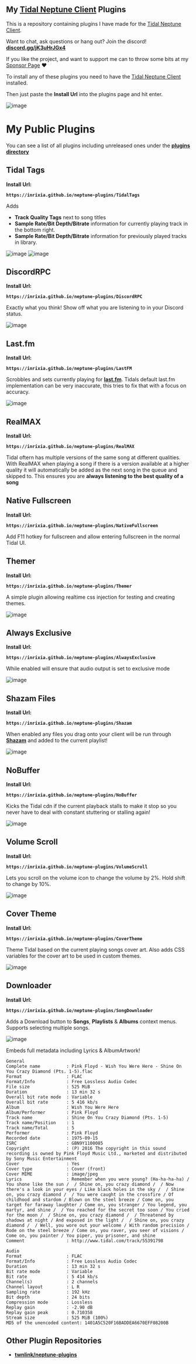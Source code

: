 ## My [Tidal Neptune Client](https://github.com/uwu/neptune-installer/releases/latest) Plugins
This is a repository containing plugins I have made for the [Tidal Neptune Client](https://github.com/uwu/neptune-installer/releases/latest).  

Want to chat, ask questions or hang out? Join the discord! **[discord.gg/jK3uHrJGx4](https://discord.gg/jK3uHrJGx4)**  

If you like the project, and want to support me can to throw some bits at my [Sponsor Page](https://github.com/sponsors/Inrixia) ❤️

To install any of these plugins you need to have the [Tidal Neptune Client](https://github.com/uwu/neptune-installer/releases/latest) installed.

Then just paste the **Install Url** into the plugins page and hit enter.

![image](https://github.com/Inrixia/neptune-plugins/assets/6373693/a997156c-a281-46ec-992a-397a742dd146)

# My Public Plugins
You can see a list of all plugins including unreleased ones under the [**plugins directory**](https://github.com/Inrixia/neptune-plugins/tree/master/plugins)


## Tidal Tags
<b>

Install Url:
```
https://inrixia.github.io/neptune-plugins/TidalTags
```
</b>

Adds
 - **Track Quality Tags** next to song titles
 - **Sample Rate/Bit Depth/Bitrate** information for currently playing track in the bottom right.
 - **Sample Rate/Bit Depth/Bitrate** information for previously played tracks in library.

![image](https://github.com/Inrixia/neptune-plugins/assets/6373693/3883d3f5-c340-4653-beda-ac5971237ee3)
![image](https://github.com/Inrixia/neptune-plugins/assets/6373693/2b30406c-d2e0-4268-92f2-5ae4cc3262af)

## DiscordRPC
<b>

Install Url:
```
https://inrixia.github.io/neptune-plugins/DiscordRPC
```
</b>

Exactly what you think! Show off what you are listening to in your Discord status.

![image](https://github.com/Inrixia/neptune-plugins/assets/6373693/5dc644a5-1645-4344-b925-09ee2062f8b2) 

## Last.fm
<b>

Install Url:
```
https://inrixia.github.io/neptune-plugins/LastFM
```
</b>

Scrobbles and sets currently playing for [**last.fm**](https://www.last.fm/).
Tidals default last.fm implementation can be very inaccurate, this tries to fix that with a focus on accuracy.

![image](https://github.com/Inrixia/neptune-plugins/assets/6373693/7e4ff7ad-422f-4836-b187-45217c5dd4e3)

## RealMAX
<b>

Install Url:
```
https://inrixia.github.io/neptune-plugins/RealMAX
```
</b>

Tidal oftern has multiple versions of the same song at different qualities.
With RealMAX when playing a song if there is a version available at a higher quality it will automatically be added as the next song in the queue and skipped to.
This ensures you are **always listening to the best quality of a song**

## Native Fullscreen
<b>

Install Url:
```
https://inrixia.github.io/neptune-plugins/NativeFullscreen
```
</b>

Add F11 hotkey for fullscreen and allow entering fullscreen in the normal Tidal UI.

## Themer
<b>

Install Url:
```
https://inrixia.github.io/neptune-plugins/Themer
```
</b>

A simple plugin allowing realtime css injection for testing and creating themes.

![image](https://github.com/Inrixia/neptune-plugins/assets/6373693/dec1b36b-66df-4419-a7f1-9342992bd2b5)

## Always Exclusive
<b>

Install Url:
```
https://inrixia.github.io/neptune-plugins/AlwaysExclusive
```
</b>

While enabled will ensure that audio output is set to exclusive mode

![image](https://github.com/Inrixia/neptune-plugins/assets/6373693/32ff8e55-728c-4a77-9e9e-50b53e90541c)

## Shazam Files
<b>

Install Url:
```
https://inrixia.github.io/neptune-plugins/Shazam
```
</b>

When enabled any files you drag onto your client will be run through [**Shazam**](https://www.shazam.com/) and added to the current playlist!

![image](https://github.com/Inrixia/neptune-plugins/assets/6373693/f637d5a0-fea0-4ba4-984e-ccddb81341b9)

## NoBuffer
<b>

Install Url:
```
https://inrixia.github.io/neptune-plugins/NoBuffer
```
</b>

Kicks the Tidal cdn if the current playback stalls to make it stop so you never have to deal with constant stuttering or stalling again!

![image](https://github.com/Inrixia/neptune-plugins/assets/6373693/8378a9a3-2d3f-4cd7-af04-ceeac350b9e6)

## Volume Scroll
<b>

Install Url:
```
https://inrixia.github.io/neptune-plugins/VolumeScroll
```
</b>

Lets you scroll on the volume icon to change the volume by 2%. Hold shift to change by 10%.

![image](https://github.com/user-attachments/assets/3a795666-2ed3-4feb-8d42-9374d4f6edd3)

## Cover Theme
<b>

Install Url:
```
https://inrixia.github.io/neptune-plugins/CoverTheme
```
</b>

Theme Tidal based on the current playing songs cover art. Also adds CSS variables for the cover art to be used in custom themes.

![image](https://github.com/user-attachments/assets/57fc931a-e664-495a-a69b-f638e0839d10)

## Downloader
<b>

Install Url:
```
https://inrixia.github.io/neptune-plugins/SongDownloader
```
</b>

Adds a Download button to **Songs**, **Playlists** & **Albums** context menus.
Supports selecting multiple songs.

![image](https://github.com/Inrixia/neptune-plugins/assets/6373693/4811bf7d-3377-4a9a-b33f-ae0dddd394cb)

Embeds full metadata including Lyrics & AlbumArtwork!
```
General
Complete name          : Pink Floyd - Wish You Were Here - Shine On You Crazy Diamond (Pts. 1-5).flac
Format                 : FLAC
Format/Info            : Free Lossless Audio Codec
File size              : 525 MiB
Duration               : 13 min 32 s
Overall bit rate mode  : Variable
Overall bit rate       : 5 416 kb/s
Album                  : Wish You Were Here
Album/Performer        : Pink Floyd
Track name             : Shine On You Crazy Diamond (Pts. 1-5)
Track name/Position    : 1
Track name/Total       : 5
Performer              : Pink Floyd
Recorded date          : 1975-09-15
ISRC                   : GBN9Y1100085
Copyright              : (P) 2016 The copyright in this sound recording is owned by Pink Floyd Music Ltd., marketed and distributed by Sony Music Entertainment
Cover                  : Yes
Cover type             : Cover (front)
Cover MIME             : image/jpeg
Lyrics                 : Remember when you were young? (Ha-ha-ha-ha) / You shone like the sun /  / Shine on, you crazy diamond /  / Now there's a look in your eyes / Like black holes in the sky /  / Shine on, you crazy diamond /  / You were caught in the crossfire / Of childhood and stardom / Blown on the steel breeze / Come on, you target for faraway laughter / Come on, you stranger / You legend, you martyr, and shine /  / You reached for the secret too soon / You cried for the moon /  / Shine on, you crazy diamond /  / Threatened by shadows at night / And exposed in the light /  / Shine on, you crazy diamond /  / Well, you wore out your welcome / With random precision / Rode on the steel breeze / Come on, you raver, you seer of visions / Come on, you painter / You piper, you prisoner, and shine
Comment                : http://www.tidal.com/track/55391798

Audio
Format                 : FLAC
Format/Info            : Free Lossless Audio Codec
Duration               : 13 min 32 s
Bit rate mode          : Variable
Bit rate               : 5 414 kb/s
Channel(s)             : 2 channels
Channel layout         : L R
Sampling rate          : 192 kHz
Bit depth              : 24 bits
Compression mode       : Lossless
Replay gain            : -2.90 dB
Replay gain peak       : 0.710358
Stream size            : 525 MiB (100%)
MD5 of the unencoded content: 1401A5C520F16BADDEA6670EFF08200B
```

## Other Plugin Repositories

- **[twnlink/neptune-plugins](https://github.com/twnlink/neptune-plugins)**
